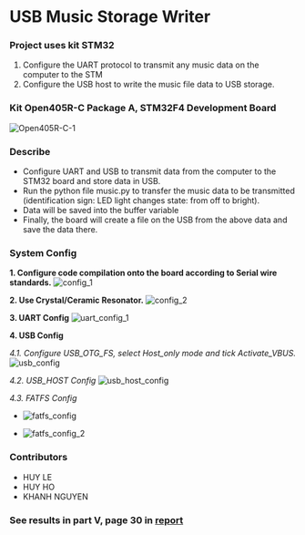 # USB Music Storage Writer
### Project uses kit STM32
1. Configure the UART protocol to transmit any music data on the computer to the STM
2. Configure the USB host to write the music file data to USB storage.

### Kit Open405R-C Package A, STM32F4 Development Board
![Open405R-C-1](https://i.imgur.com/DQVrHfb.jpg)

### Describe
- Configure UART and USB to transmit data from the computer to the STM32 board and store data in USB.
- Run the python file music.py to transfer the music data to be transmitted (identification sign: LED light changes state: from off to bright).
- Data will be saved into the buffer variable
- Finally, the board will create a file on the USB from the above data and save the data there.

### System Config
**1. Configure code compilation onto the board according to Serial wire standards.**
![config_1](https://github.com/huyle-hcmus/step-counting-device/assets/132913421/8678cf5c-0cfd-467d-adf7-68db98e43baf)

**2. Use Crystal/Ceramic Resonator.**
![config_2](https://github.com/huyle-hcmus/step-counting-device/assets/132913421/f776eb8b-b380-4168-85b8-a2c570acdba5)

**3. UART Config**
![uart_config_1](https://github.com/huyle-hcmus/step-counting-device/assets/132913421/beb1a1a8-c176-458f-9b04-e23c4822c02a)

**4. USB Config**

*4.1. Configure USB_OTG_FS, select Host_only mode and tick Activate_VBUS.*
![usb_config](https://github.com/huyle-hcmus/step-counting-device/assets/132913421/352ec470-56f7-444c-99a2-82ab0ff68ddf)

*4.2. USB_HOST Config*
![usb_host_config](https://github.com/huyle-hcmus/step-counting-device/assets/132913421/f0130782-3475-4e01-97a2-73b41d8f8a7e)

*4.3. FATFS Config*
- ![fatfs_config](https://github.com/huyle-hcmus/step-counting-device/assets/132913421/bbff8832-bc36-4339-96b6-5f26654f01a5)

- ![fatfs_config_2](https://github.com/huyle-hcmus/step-counting-device/assets/132913421/5d1e5b05-d566-456b-bff4-5df241f6654f)

### Contributors
- HUY LE
- HUY HO
- KHANH NGUYEN

### See results in part V, page 30 in [report](https://github.com/huyle-hcmus/embedded-system/blob/main/project__docs/TH_HTN_K20.pdf)
